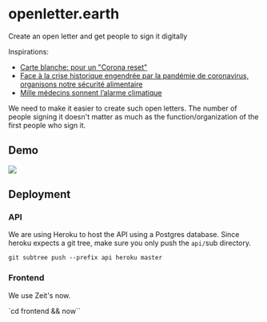 # openletter.earth

Create an open letter and get people to sign it digitally

Inspirations:
- [Carte blanche: pour un "Corona reset"](https://docs.google.com/forms/d/e/1FAIpQLSfoqjsCyADoUW90FOlzO94Jz7lbVItrNhkVRzoUlTfPYLvb7Q/viewform)
- [Face à la crise historique engendrée par la pandémie de coronavirus, organisons notre sécurité alimentaire](https://www.lalibre.be/debats/opinions/face-a-la-crise-historique-engendree-par-la-pandemie-de-coronavirus-organisons-notre-securite-alimentaire-5e8aeeb6d8ad581631c03f18)
- [Mille médecins sonnent l’alarme climatique](https://plus.lesoir.be/252649/article/2019-10-10/mille-medecins-sonnent-lalarme-climatique)

We need to make it easier to create such open letters. The number of people signing it doesn't matter as much as the function/organization of the first people who sign it. 

## Demo

![](https://d.pr/free/i/BILgdt+)


## Deployment

### API

We are using Heroku to host the API using a Postgres database. Since heroku expects a git tree, make sure you only push the `api/`sub directory.

`git subtree push --prefix api heroku master`

### Frontend

We use Zeit's now.

`cd frontend && now``